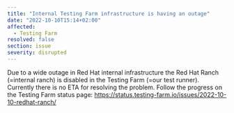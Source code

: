 ```yaml
---
title: "Internal Testing Farm infrastructure is having an outage"
date: "2022-10-10T15:14+02:00"
affected:
  - Testing Farm
resolved: false
section: issue
severity: disrupted
---
```


Due to a wide outage in Red Hat internal infrastructure the Red Hat Ranch (=internal ranch) is disabled in the Testing Farm (=our test runner).
Currently there is no ETA for resolving the problem.
Follow the progress on the Testing Farm status page: https://status.testing-farm.io/issues/2022-10-10-redhat-ranch/
